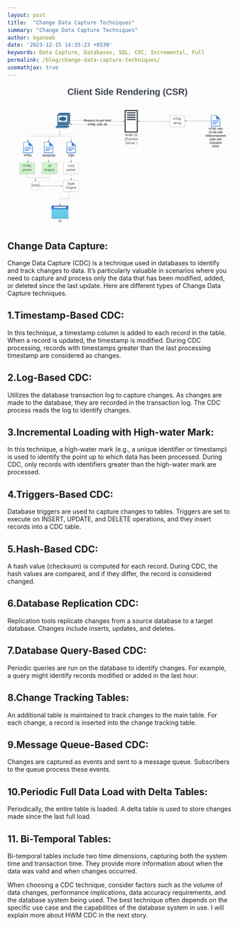 ```yaml
---
layout: post
title:  "Change Data Capture Techniques"
summary: "Change Data Capture Techniques"
author: kganeeb
date: '2023-12-15 14:35:23 +0530'
keywords: Data Capture, Databases, SQL, CDC, Incremental, Full
permalink: /blog/change-data-capture-techniques/
usemathjax: true
---
```


 <img src="/assets/img/posts/client-side-rendering-web-components.png" class="img-fluid">
 
## Change Data Capture:

Change Data Capture (CDC) is a technique used in databases to identify and track changes to data. It’s particularly valuable in scenarios where you need to capture and process only the data that has been modified, added, or deleted since the last update. Here are different types of Change Data Capture techniques.
  

## 1.Timestamp-Based CDC:
In this technique, a timestamp column is added to each record in the table. When a record is updated, the timestamp is modified. During CDC processing, records with timestamps greater than the last processing timestamp are considered as changes.

## 2.Log-Based CDC:
Utilizes the database transaction log to capture changes. As changes are made to the database, they are recorded in the transaction log. The CDC process reads the log to identify changes.

## 3.Incremental Loading with High-water Mark:
In this technique, a high-water mark (e.g., a unique identifier or timestamp) is used to identify the point up to which data has been processed. During CDC, only records with identifiers greater than the high-water mark are processed.

## 4.Triggers-Based CDC:
Database triggers are used to capture changes to tables. Triggers are set to execute on INSERT, UPDATE, and DELETE operations, and they insert records into a CDC table.

## 5.Hash-Based CDC:
A hash value (checksum) is computed for each record. During CDC, the hash values are compared, and if they differ, the record is considered changed.

## 6.Database Replication CDC:
Replication tools replicate changes from a source database to a target database. Changes include inserts, updates, and deletes.

## 7.Database Query-Based CDC:
Periodic queries are run on the database to identify changes. For example, a query might identify records modified or added in the last hour.

## 8.Change Tracking Tables:
An additional table is maintained to track changes to the main table. For each change, a record is inserted into the change tracking table.

## 9.Message Queue-Based CDC:
Changes are captured as events and sent to a message queue. Subscribers to the queue process these events.

## 10.Periodic Full Data Load with Delta Tables:
Periodically, the entire table is loaded. A delta table is used to store changes made since the last full load.

## 11. Bi-Temporal Tables:
Bi-temporal tables include two time dimensions, capturing both the system time and transaction time. They provide more information about when the data was valid and when changes occurred.

When choosing a CDC technique, consider factors such as the volume of data changes, performance implications, data accuracy requirements, and the database system being used. The best technique often depends on the specific use case and the capabilities of the database system in use. I will explain more about HWM CDC in the next story.